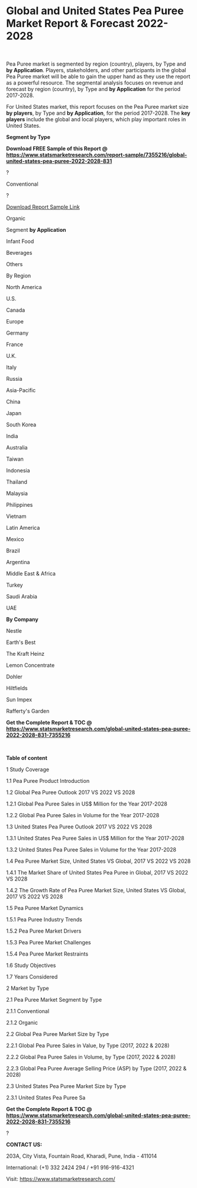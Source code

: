 <h1>Global and United States Pea Puree Market Report & Forecast 2022-2028</h1><br/><p>Pea Puree market is segmented by region (country), players, by Type and <strong>by Application</strong>. Players, stakeholders, and other participants in the global Pea Puree market will be able to gain the upper hand as they use the report as a powerful resource. The segmental analysis focuses on revenue and forecast by region (country), by Type and <strong>by Application</strong> for the period 2017-2028.</p>
 
 
 
 <p>For United States market, this report focuses on the Pea Puree market size <strong>by players</strong>, by Type and <strong>by Application</strong>, for the period 2017-2028. The <strong>key players</strong> include the global and local players, which play important roles in United States.</p>
 
 
 
 <p><strong>Segment by Type</strong></p>
 
 
 
 <div><b>Download FREE Sample of this Report @ <a href="https://www.statsmarketresearch.com/download-free-sample/7355216/global-united-states-pea-puree-2022-2028-831">https://www.statsmarketresearch.com/report-sample/7355216/global-united-states-pea-puree-2022-2028-831</a></b></div>
 
 
 
 <p>? </p>
 
 
 
 <p>Conventional</p>
 
 
 
 <p>? </p>
 
 
 
 <p><a href="https://www.statsmarketresearch.com/download-free-sample/7355216/global-united-states-pea-puree-2022-2028-831">Download Report Sample Link</a></p>
 
 
 
 <p>Organic</p>
 
 
 
 <p>Segment <strong>by Application</strong></p>
 
 
 
 <p>Infant Food</p>
 
 
 
 <p>Beverages</p>
 
 
 
 <p>Others</p>
 
 
 
 <p>By Region</p>
 
 
 
 <p>North America</p>
 
 
 
 <p>U.S.</p>
 
 
 
 <p>Canada</p>
 
 
 
 <p>Europe</p>
 
 
 
 <p>Germany</p>
 
 
 
 <p>France</p>
 
 
 
 <p>U.K.</p>
 
 
 
 <p>Italy</p>
 
 
 
 <p>Russia</p>
 
 
 
 <p>Asia-Pacific</p>
 
 
 
 <p>China</p>
 
 
 
 <p>Japan</p>
 
 
 
 <p>South Korea</p>
 
 
 
 <p>India</p>
 
 
 
 <p>Australia</p>
 
 
 
 <p>Taiwan</p>
 
 
 
 <p>Indonesia</p>
 
 
 
 <p>Thailand</p>
 
 
 
 <p>Malaysia</p>
 
 
 
 <p>Philippines</p>
 
 
 
 <p>Vietnam</p>
 
 
 
 <p>Latin America</p>
 
 
 
 <p>Mexico</p>
 
 
 
 <p>Brazil</p>
 
 
 
 <p>Argentina</p>
 
 
 
 <p>Middle East & Africa</p>
 
 
 
 <p>Turkey</p>
 
 
 
 <p>Saudi Arabia</p>
 
 
 
 <p>UAE</p>
 
 
 
 <p><strong>By Company</strong></p>
 
 
 
 <p>Nestle</p>
 
 
 
 <p>Earth&#39;s Best</p>
 
 
 
 <p>The Kraft Heinz</p>
 
 
 
 <p>Lemon Concentrate</p>
 
 
 
 <p>Dohler</p>
 
 
 
 <p>Hiltfields</p>
 
 
 
 <p>Sun Impex</p>
 
 
 
 <p>Rafferty&#39;s Garden</p>
 
 
 
 <div><b>Get the Complete Report & TOC @ <a href="https://www.statsmarketresearch.com/global-united-states-pea-puree-2022-2028-831-7355216">https://www.statsmarketresearch.com/global-united-states-pea-puree-2022-2028-831-7355216</a></b></div>
 
 
 
 <p><br />
 
 <b>Table of content</b></p>
 
 
 
 <p>1 Study Coverage<br />
 
 1.1 Pea Puree Product Introduction<br />
 
 1.2 Global Pea Puree Outlook 2017 VS 2022 VS 2028<br />
 
 1.2.1 Global Pea Puree Sales in US$ Million for the Year 2017-2028<br />
 
 1.2.2 Global Pea Puree Sales in Volume for the Year 2017-2028<br />
 
 1.3 United States Pea Puree Outlook 2017 VS 2022 VS 2028<br />
 
 1.3.1 United States Pea Puree Sales in US$ Million for the Year 2017-2028<br />
 
 1.3.2 United States Pea Puree Sales in Volume for the Year 2017-2028<br />
 
 1.4 Pea Puree Market Size, United States VS Global, 2017 VS 2022 VS 2028<br />
 
 1.4.1 The Market Share of United States Pea Puree in Global, 2017 VS 2022 VS 2028<br />
 
 1.4.2 The Growth Rate of Pea Puree Market Size, United States VS Global, 2017 VS 2022 VS 2028<br />
 
 1.5 Pea Puree Market Dynamics<br />
 
 1.5.1 Pea Puree Industry Trends<br />
 
 1.5.2 Pea Puree Market Drivers<br />
 
 1.5.3 Pea Puree Market Challenges<br />
 
 1.5.4 Pea Puree Market Restraints<br />
 
 1.6 Study Objectives<br />
 
 1.7 Years Considered<br />
 
 2 Market by Type<br />
 
 2.1 Pea Puree Market Segment by Type<br />
 
 2.1.1 Conventional<br />
 
 2.1.2 Organic<br />
 
 2.2 Global Pea Puree Market Size by Type<br />
 
 2.2.1 Global Pea Puree Sales in Value, by Type (2017, 2022 & 2028)<br />
 
 2.2.2 Global Pea Puree Sales in Volume, by Type (2017, 2022 & 2028)<br />
 
 2.2.3 Global Pea Puree Average Selling Price (ASP) by Type (2017, 2022 & 2028)<br />
 
 2.3 United States Pea Puree Market Size by Type<br />
 
 2.3.1 United States Pea Puree Sa</p>
 
 
 
 <div><b>Get the Complete Report & TOC @ <a href="https://www.statsmarketresearch.com/global-united-states-pea-puree-2022-2028-831-7355216">https://www.statsmarketresearch.com/global-united-states-pea-puree-2022-2028-831-7355216</a></b></div>
 
 
 
 <p>? </p>
 
 
 
 <p><b>CONTACT US:</b><br />
 
 203A, City Vista, Fountain Road, Kharadi, Pune, India - 411014<br />
 
 International: (+1) 332 2424 294 / +91 916-916-4321<br />
 
 Visit: <a href="https://www.statsmarketresearch.com/">https://www.statsmarketresearch.com/</a></p>